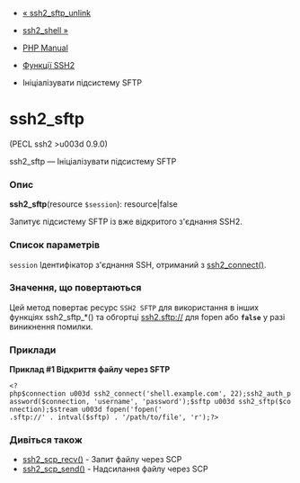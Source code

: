 - [« ssh2_sftp_unlink](function.ssh2-sftp-unlink.md)
- [ssh2_shell »](function.ssh2-shell.md)

- [PHP Manual](index.md)
- [Функції SSH2](ref.ssh2.md)
- Ініціалізувати підсистему SFTP

# ssh2_sftp

(PECL ssh2 \>u003d 0.9.0)

ssh2_sftp — Ініціалізувати підсистему SFTP

### Опис

**ssh2_sftp**(resource `$session`): resource\|false

Запитує підсистему SFTP із вже відкритого з'єднання SSH2.

### Список параметрів

`session`
Ідентифікатор з'єднання SSH, отриманий з
[ssh2_connect()](function.ssh2-connect.md).

### Значення, що повертаються

Цей метод повертає ресурс `SSH2 SFTP` для використання в інших
функціях ssh2_sftp\_\*() та обгортці [ssh2.sftp://](wrappers.ssh2.md)
для fopen або **`false`** у разі виникнення помилки.

### Приклади

**Приклад #1 Відкриття файлу через SFTP**

` <?php$connection u003d ssh2_connect('shell.example.com', 22);ssh2_auth_password($connection, 'username', 'password');$sftp u003d ssh2_sftp($connection);$stream u003d fopen('fopen(' .sftp://' . intval($sftp) . '/path/to/file', 'r');?> `

### Дивіться також

- [ssh2_scp_recv()](function.ssh2-scp-recv.md) - Запит файлу через
SCP
- [ssh2_scp_send()](function.ssh2-scp-send.md) - Надсилання файлу
через SCP
